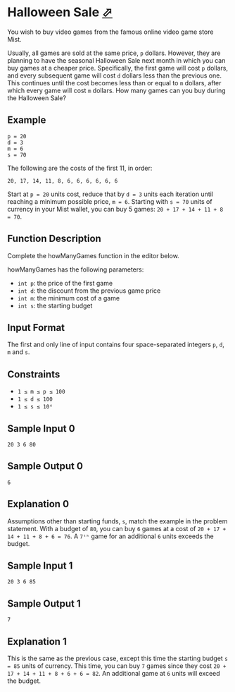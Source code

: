 # Halloween Sale [⬀](https://www.hackerrank.com/challenges/halloween-sale)


You wish to buy video games from the famous online video game store Mist.

Usually, all games are sold at the same price, `p` dollars. However, they are planning to have the seasonal Halloween Sale next month in which you can buy games at a cheaper price. Specifically, the first game will cost `p` dollars, and every subsequent game will cost `d` dollars less than the previous one. This continues until the cost becomes less than or equal to `m` dollars, after which every game will cost `m` dollars. How many games can you buy during the Halloween Sale?

## Example
```
p = 20
d = 3
m = 6
s = 70
```

The following are the costs of the first 11, in order:
```
20, 17, 14, 11, 8, 6, 6, 6, 6, 6, 6
```

Start at `p = 20` units cost, reduce that by `d = 3` units each iteration until reaching a minimum possible price, `m = 6`. Starting with `s = 70` units of currency in your Mist wallet, you can buy 5 games: `20 + 17 + 14 + 11 + 8 = 70`.

## Function Description

Complete the howManyGames function in the editor below.

howManyGames has the following parameters:

- `int p`: the price of the first game
- `int d`: the discount from the previous game price
- `int m`: the minimum cost of a game
- `int s`: the starting budget

## Input Format

The first and only line of input contains four space-separated integers `p`, `d`, `m` and `s`.

## Constraints
- `1 ≤ m ≤ p ≤ 100`
- `1 ≤ d ≤ 100`
- `1 ≤ s ≤ 10⁴`

## Sample Input 0
```
20 3 6 80
```

## Sample Output 0
```
6
```

## Explanation 0

Assumptions other than starting funds, `s`, match the example in the problem statement. With a budget of `80`, you can buy `6` games at a cost of `20 + 17 + 14 + 11 + 8 + 6 = 76`. A `7ᵗʰ` game for an additional `6` units exceeds the budget.

## Sample Input 1
```
20 3 6 85
```

## Sample Output 1
```
7
```

## Explanation 1

This is the same as the previous case, except this time the starting budget `s = 85` units of currency. This time, you can buy `7` games since they cost `20 + 17 + 14 + 11 + 8 + 6 + 6 = 82`. An additional game at `6` units will exceed the budget.
